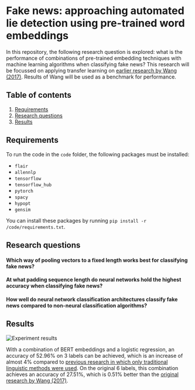 # Fake news: approaching automated lie detection using pre-trained word embeddings

In this repository, the following research question is explored: what is the performance of combinations of pre-trained embedding techniques with machine learning algorithms when classifying fake news?
This research will be focussed on applying transfer learning on [earlier research by Wang (2017)](https://arxiv.org/abs/1705.00648). Results of Wang will be used as a benchmark for performance. 

## Table of contents

1. [Requirements](#requirements)
2. [Research questions](#rq)
3. [Results](#results)

<a name="requirements"/>

## Requirements

To run the code in the `code` folder, the following packages must be installed:

- `flair`
- `allennlp`
- `tensorflow`
- `tensorflow_hub`
- `pytorch`
- `spacy`
- `hypopt`
- `gensim`

You can install these packages by running `pip install -r /code/requirements.txt`. 

<a name="rq"/>

## Research questions

#### Which way of pooling vectors to a fixed length works best for classifying fake news?

#### At what padding sequence length do neural networks hold the highest accuracy when classifying fake news?

#### How well do neural network classification architectures classify fake news compared to non-neural classification algorithms?

<a name="results">

## Results

![Experiment results](https://imgur.com/9E87eEb.png)

With a combination of BERT embeddings and a logistic regression, an accuracy of 52.96% on 3 labels can be achieved, which is an increase of almost 4% compared to [previous research in which only traditional linguistic methods were used](https://esc.fnwi.uva.nl/thesis/centraal/files/f1840275767.pdf).
On the original 6 labels, this combination achieves an accuracy of 27.51%, which is 0.51% better than the [original research by Wang (2017)](https://arxiv.org/abs/1705.00648).
